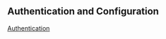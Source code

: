 ## Authentication and Configuration
[Authentication](https://registry.terraform.io/providers/hashicorp/aws/latest/docs#authentication-and-configuration)